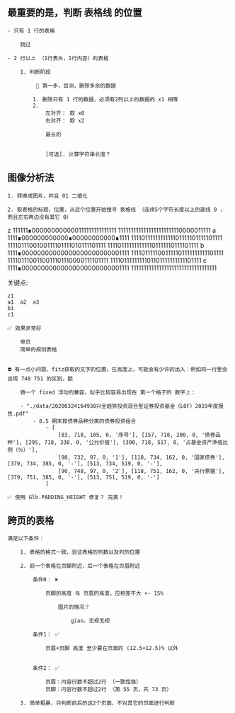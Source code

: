 
## 最重要的是，判断 表格线 的位置
 
    - 只有 1 行的表格

        跳过

    - 2 行以上 （1行表头，1行内容）的表格

        1. 判断阶段

             👀 第一步，目测，删除多余的数据

            1. 删除只有 1 行的数据，必须有2列以上的数据的 x1 相等
            2.
                左对齐： 取 x0
                右对齐： 取 x2

                最长的


                [可选]. 计算字符串长度？


## 图像分析法

    1. 转换成图片，并且 01 二值化

    2. 取表格的标题，位置，从这个位置开始搜寻 表格线 （连续5个字符长度以上的直线 0 ，而且左右两边没有其它 0）

z       111111∎000000000000111111111111111
        1111111111111111111111110000011111
a       1111∎000000000000∎00000000000∎1111
        1111011111111111101111101111101111
        1111011100100111101111010111101111
        1111011111111111101111110111101111
b       1111∎00000000000000000000000001111
        1111011111001111101111111111101111
        1111011100110011101110000111101111
        1111011111111101101111111111101111
c       1111∎00000000000000000000000001111
        1111111111111111111111111111111111

关键点:

    z1
    a1  a2  a3
    b1
    c1

    ✅ 效果非常好

        单页
        简单的规则表格


    ⛔️ 有一点小问题，fitz获取的文字的位置，在高度上，可能会有少许的出入：例如同一行里会出现 748 751 的区别，额

        做一个 fixed 浮动的兼容，似乎比较容易出现在 第一个格子的 数字上：

        - "./data/20200324164938兴全趋势投资混合型证券投资基金（LOF）2019年度报告.pdf"
            - 8.5 期末按债券品种分类的债券投资组合
                - [
                    [83, 718, 105, 0, '序号'], [157, 718, 200, 0, '债券品种'], [295, 718, 338, 0, '公允价值'], [390, 718, 517, 0, '占基金资产净值比例（％）'],
                    [90, 732, 97, 0, '1'], [118, 734, 162, 0, '国家债券'], [379, 734, 385, 0, '-'], [513, 734, 519, 0, '-'],
                    [90, 748, 97, 0, '2'], [118, 751, 162, 0, '央行票据'], [379, 751, 385, 0, '-'], [513, 751, 519, 0, '-']
                ]

    ✅ 使用 Glb.PADDING_HEIGHT 修复？ 完美！


## 跨页的表格

    满足以下条件：

        1. 表格的格式一致，验证表格的列数以及列的位置

        2. 前一个表格在页脚附近，后一个表格在页眉附近

            条件0： ✖️

                页脚的高度 与 页眉的高度，应相差不大 +- 15%

                    图片的情况？

                        giao，无视无视

            条件1： ✅

                页眉+页脚 高度 至少要在页面的 (12.5+12.5)% 以外


            条件2： ✅

                页眉：内容行数不超过2行 （一致性强）
                页脚：内容行数不超过2行 （第 55 页，共 73 页）

        3. 简单粗暴，只判断前后的这2个页面，不对其它的页面进行判断


